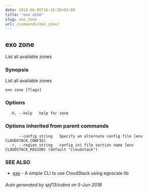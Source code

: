 ```yaml
---
date: 2018-06-05T16:16:58+02:00
title: "exo zone"
slug: exo_zone
url: /commands/exo_zone/
---
```

## exo zone

List all available zones

### Synopsis

List all available zones

```
exo zone [flags]
```

### Options

```
  -h, --help   help for zone
```

### Options inherited from parent commands

```
      --config string   Specify an alternate config file [env CLOUDSTACK_CONFIG]
  -r, --region string   config ini file section name [env CLOUDSTACK_REGION] (default "cloudstack")
```

### SEE ALSO

* [exo](/commands/exo/)	 - A simple CLI to use CloudStack using egoscale lib

###### Auto generated by spf13/cobra on 5-Jun-2018

